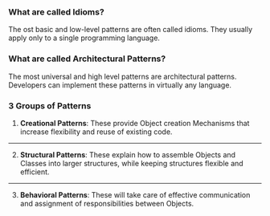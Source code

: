 ### What are called Idioms?
The ost basic and low-level patterns are often called idioms. They usually apply only to a single programming language.

### What are called Architectural Patterns?
The most universal and high level patterns are architectural patterns. Developers can implement these patterns in virtually any language.

### 3 Groups of Patterns
1. **Creational Patterns**: These provide Object creation Mechanisms that increase flexibility and reuse of existing code.
---
2. **Structural Patterns**: These explain how to assemble Objects and Classes into larger structures, while keeping structures flexible and efficient.
---
3. **Behavioral Patterns**: These will take care of effective communication and assignment of responsibilities between Objects.
